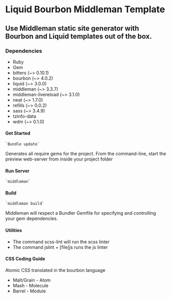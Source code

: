 # Liquid Bourbon Middleman Template

## Use Middleman static site generator with Bourbon and Liquid templates out of the box.


### Dependencies
* Ruby
* Gem
* bitters (~> 0.10.1)
* bourbon (~> 4.0.2)
* liquid (~> 3.0.0)
* middleman (~> 3.3.7)
* middleman-livereload (~> 3.1.0)
* neat (~> 1.7.0)
* refills (~> 0.0.2)
* sass (~> 3.4.9)
* tzinfo-data
* wdm (~> 0.1.0)

#### Get Started
`` `Bundle update` ``

Generates all require gems for the project. From the command-line, start the preview web-server from inside your project folder

#### Run Server
`` `middleman` ``

#### Build
`` `middleman build` ``


Middleman will respect a Bundler Gemfile for specifying and controlling your gem dependencies.


#### Utilities
* The command scss-lint will run the scss linter
* The command jslint + [file]js runs the js linter

#### CSS Coding Guide
Atomic CSS translated in the bourbon language
*  Malt/Grain - Atom
*  Mash - Molecule
*  Barrel - Module

